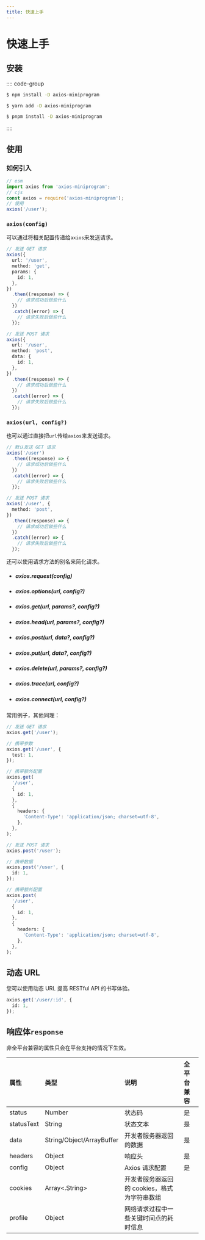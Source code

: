 ```yaml
---
title: 快速上手
---
```


# 快速上手

## 安装

:::: code-group

```bash [NPM]
$ npm install -D axios-miniprogram
```

```bash [YARN]
$ yarn add -D axios-miniprogram
```

```bash [PNPM]
$ pnpm install -D axios-miniprogram
```

::::

## 使用

### 如何引入

```ts
// esm
import axios from 'axios-miniprogram';
// cjs
const axios = require('axios-miniprogram');
// 使用
axios('/user');
```

### `axios(config)`

可以通过将相关配置传递给`axios`来发送请求。

```ts
// 发送 GET 请求
axios({
  url: '/user',
  method: 'get',
  params: {
    id: 1,
  },
})
  .then((response) => {
    // 请求成功后做些什么
  })
  .catch((error) => {
    // 请求失败后做些什么
  });

// 发送 POST 请求
axios({
  url: '/user',
  method: 'post',
  data: {
    id: 1,
  },
})
  .then((response) => {
    // 请求成功后做些什么
  })
  .catch((error) => {
    // 请求失败后做些什么
  });
```

### `axios(url, config?)`

也可以通过直接把`url`传给`axios`来发送请求。

```ts
// 默认发送 GET 请求
axios('/user')
  .then((response) => {
    // 请求成功后做些什么
  })
  .catch((error) => {
    // 请求失败后做些什么
  });

// 发送 POST 请求
axios('/user', {
  method: 'post',
})
  .then((response) => {
    // 请求成功后做些什么
  })
  .catch((error) => {
    // 请求失败后做些什么
  });
```

还可以使用请求方法的别名来简化请求。

- ##### axios.request(config)
- ##### axios.options(url, config?)
- ##### axios.get(url, params?, config?)
- ##### axios.head(url, params?, config?)
- ##### axios.post(url, data?, config?)
- ##### axios.put(url, data?, config?)
- ##### axios.delete(url, params?, config?)
- ##### axios.trace(url, config?)
- ##### axios.connect(url, config?)

常用例子，其他同理：

```ts
// 发送 GET 请求
axios.get('/user');

// 携带参数
axios.get('/user', {
  test: 1,
});

// 携带额外配置
axios.get(
  '/user',
  {
    id: 1,
  },
  {
    headers: {
      'Content-Type': 'application/json; charset=utf-8',
    },
  },
);

// 发送 POST 请求
axios.post('/user');

// 携带数据
axios.post('/user', {
  id: 1,
});

// 携带额外配置
axios.post(
  '/user',
  {
    id: 1,
  },
  {
    headers: {
      'Content-Type': 'application/json; charset=utf-8',
    },
  },
);
```

## 动态 URL

您可以使用动态 URL 提高 RESTful API 的书写体验。

```ts
axios.get('/user/:id', {
  id: 1,
});
```

## 响应体`response`

非全平台兼容的属性只会在平台支持的情况下生效。

| 属性       | 类型                      | 说明                                         | 全平台兼容 |
| :--------- | :------------------------ | :------------------------------------------- | :--------- |
| status     | Number                    | 状态码                                       | 是         |
| statusText | String                    | 状态文本                                     | 是         |
| data       | String/Object/ArrayBuffer | 开发者服务器返回的数据                       | 是         |
| headers    | Object                    | 响应头                                       | 是         |
| config     | Object                    | Axios 请求配置                               | 是         |
| cookies    | Array<.String>            | 开发者服务器返回的 cookies，格式为字符串数组 |            |
| profile    | Object                    | 网络请求过程中一些关键时间点的耗时信息       |            |
